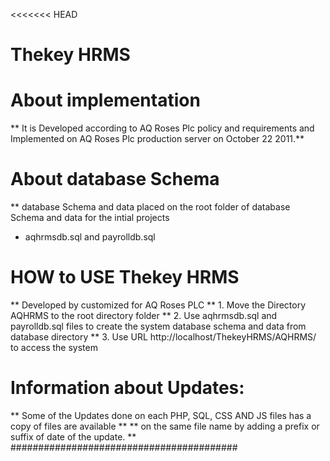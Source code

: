 <<<<<<< HEAD
#	Thekey HRMS

# About implementation
** It is  Developed according to AQ Roses Plc policy and requirements and Implemented on AQ Roses Plc production server on October 22 2011.**

# About database Schema
** database Schema and data placed on the root folder of database Schema and data for the intial projects
* aqhrmsdb.sql and payrolldb.sql

# HOW to USE Thekey HRMS 
** Developed by customized for AQ Roses PLC 
** 1. Move the Directory AQHRMS to the root directory folder
** 2. Use aqhrmsdb.sql and payrolldb.sql files to create the system database schema and data from database directory
** 3. Use URL http://localhost/ThekeyHRMS/AQHRMS/ to access the system

#	Information about Updates: 

** Some of the Updates done on each PHP, SQL, CSS AND JS files has a copy of files are available ** 
** on the same file name by adding a prefix or suffix of date of the update. **
#########################################